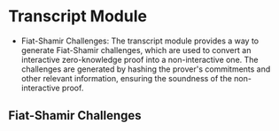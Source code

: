 # Transcript Module
* Fiat-Shamir Challenges: The transcript module provides a way to generate Fiat-Shamir challenges, which are used to convert an interactive zero-knowledge proof into a non-interactive one. The challenges are generated by hashing the prover's commitments and other relevant information, ensuring the soundness of the non-interactive proof.

## Fiat-Shamir Challenges
